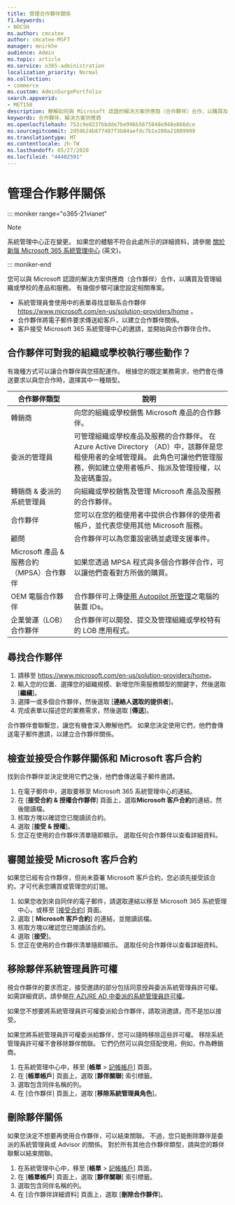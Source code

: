 ```yaml
---
title: 管理合作夥伴關係
f1.keywords:
- NOCSH
ms.author: cmcatee
author: cmcatee-MSFT
manager: mnirkhe
audience: Admin
ms.topic: article
ms.service: o365-administration
localization_priority: Normal
ms.collection:
- commerce
ms.custom: AdminSurgePortfolio
search.appverid:
- MET150
description: 瞭解如何與 Microsoft 認證的解決方案供應商（合作夥伴）合作，以購買及管理組織或學校的產品和服務。
keywords: 合作夥伴、解決方案供應商
ms.openlocfilehash: 752c9e0237bbdde7be996b5675848e948e866dce
ms.sourcegitcommit: 2d59b24b877487f3b84aefdc7b1e200a21009999
ms.translationtype: MT
ms.contentlocale: zh-TW
ms.lasthandoff: 05/27/2020
ms.locfileid: "44402591"
---
```

# <a name="manage-partner-relationships"></a>管理合作夥伴關係

::: moniker range="o365-21vianet"

> [!NOTE]
> 系統管理中心正在變更。 如果您的體驗不符合此處所示的詳細資料，請參閱 [關於新版 Microsoft 365 系統管理中心](https://docs.microsoft.com/microsoft-365/admin/microsoft-365-admin-center-preview?view=o365-21vianet) (英文)。

::: moniker-end

您可以與 Microsoft 認證的解決方案供應商（合作夥伴）合作，以購買及管理組織或學校的產品和服務。 有幾個步驟可讓您設定相關專案。

- 系統管理員會使用中的表單尋找並聯系合作夥伴 <a href="https://www.microsoft.com/en-us/solution-providers/home" target="_blank">https://www.microsoft.com/en-us/solution-providers/home</a> 。
- 合作夥伴將電子郵件要求傳送給客戶，以建立合作夥伴關係。
- 客戶接受 Microsoft 365 系統管理中心的邀請，並開始與合作夥伴合作。

## <a name="what-can-a-partner-do-for-my-organization-or-school"></a>合作夥伴可對我的組織或學校執行哪些動作？

有幾種方式可以讓合作夥伴與您搭配運作。 根據您的既定業務需求，他們會在傳送要求以與您合作時，選擇其中一種類型。

| 合作夥伴類型 | 說明 |
| ------ | ------------------- |
| 轉銷商 | 向您的組織或學校銷售 Microsoft 產品的合作夥伴。 |
| 委派的管理員 | 可管理組織或學校產品及服務的合作夥伴。 在 Azure Active Directory （AD）中，該夥伴是您租使用者的全域管理員。 此角色可讓他們管理服務，例如建立使用者帳戶、指派及管理授權，以及密碼重設。 |
| 轉銷商 & 委派的系統管理員 | 向組織或學校銷售及管理 Microsoft 產品及服務的合作夥伴。 |
| 合作夥伴 | 您可以在您的租使用者中提供合作夥伴的使用者帳戶，並代表您使用其他 Microsoft 服務。 |
| 顧問 | 合作夥伴可以為您重設密碼並處理支援事件。 |
| Microsoft 產品 & 服務合約（MPSA）合作夥伴 | 如果您透過 MPSA 程式與多個合作夥伴合作，可以讓他們查看對方所做的購買。 |
| OEM 電腦合作夥伴 | 合作夥伴可上傳[使用 Autopilot 所管理](https://docs.microsoft.com/microsoft-store/add-profile-to-devices)之電腦的裝置 IDs。 |
| 企業營運（LOB）合作夥伴 | 合作夥伴可以開發、提交及管理組織或學校特有的 LOB 應用程式。 |

## <a name="find-a-partner"></a>尋找合作夥伴

1. 請移至 <a href="https://www.microsoft.com/en-us/solution-providers/home" target="_blank">https://www.microsoft.com/en-us/solution-providers/home</a>。
2. 輸入您的位置、選擇您的組織規模、新增您所需服務類型的關鍵字，然後選取 [**繼續**]。
3. 選擇一或多個合作夥伴，然後選取 [**連絡人選取的提供者**]。
4. 完成表單以描述您的業務需求，然後選取 [**傳送**]。

合作夥伴會聯繫您，讓您有機會深入瞭解他們。 如果您決定使用它們，他們會傳送電子郵件邀請，以建立合作夥伴關係。

## <a name="review-and-accept-a-partner-relationship-and-microsoft-customer-agreement"></a>檢查並接受合作夥伴關係和 Microsoft 客戶合約

找到合作夥伴並決定使用它們之後，他們會傳送電子郵件邀請。

1. 在電子郵件中，選取要移至 Microsoft 365 系統管理中心的連結。
2. 在 [**接受合約 & 授權合作夥伴**] 頁面上，選取**Microsoft 客戶合約**的連結，然後閱讀檔。
3. 核取方塊以確認您已閱讀該合約。
4. 選取 [**接受 & 授權**]。
5. 您正在使用的合作夥伴清單隨即顯示。 選取任何合作夥伴以查看詳細資料。

## <a name="review-and-accept-a-microsoft-customer-agreement"></a>審閱並接受 Microsoft 客戶合約

如果您已經有合作夥伴，但尚未簽署 Microsoft 客戶合約，您必須先接受該合約，才可代表您購買或管理您的訂閱。

1. 如果您收到來自同伴的電子郵件，請選取連結以移至 Microsoft 365 系統管理中心，或移至 [<a href="https://go.microsoft.com/fwlink/?linkid=2116573" target="_blank">接受合約</a>] 頁面。
2. 選取 [ **Microsoft 客戶合約**] 的連結，並閱讀該檔。
3. 核取方塊以確認您已閱讀該合約。
4. 選取 [**接受**]。
5. 您正在使用的合作夥伴清單隨即顯示。 選取任何合作夥伴以查看詳細資料。

## <a name="remove-partner-admin-privileges"></a>移除夥伴系統管理員許可權

視合作夥伴的要求而定，接受邀請的部分包括同意授與委派系統管理員許可權。 如需詳細資訊，請參閱[在 AZURE AD 中委派的系統管理員許可權](https://docs.microsoft.com/partner-center/customers_revoke_admin_privileges#delegated-admin-privileges-in-azure-ad)。

如果您不想要將系統管理員許可權委派給合作夥伴，請取消邀請，而不是加以接受。

如果您將系統管理員許可權委派給夥伴，您可以隨時移除這些許可權。 移除系統管理員許可權不會移除夥伴關聯。 它們仍然可以與您搭配使用，例如，作為轉銷商。

1. 在系統管理中心中，移至 [**帳單**  >  <a href="https://go.microsoft.com/fwlink/p/?linkid=2103629" target="_blank">記帳帳戶</a>] 頁面。
2. 在 [**帳單帳戶**] 頁面上，選取 [**夥伴關聯**] 索引標籤。
3. 選取包含同伴名稱的列。
4. 在 [合作夥伴] 頁面上，選取 [**移除系統管理員角色**]。

## <a name="delete-a-partner-relationship"></a>刪除夥伴關係

如果您決定不想要再使用合作夥伴，可以結束關聯。 不過，您只能刪除夥伴是委派的系統管理員或 Advisor 的關係。 對於所有其他合作夥伴類型，請與您的夥伴聯繫以結束關聯。

1. 在系統管理中心中，移至 [**帳單**  >  <a href="https://go.microsoft.com/fwlink/p/?linkid=2103629" target="_blank">記帳帳戶</a>] 頁面。
2. 在 [**帳單帳戶**] 頁面上，選取 [**夥伴關聯**] 索引標籤。
3. 選取包含同伴名稱的列。
4. 在 [合作夥伴詳細資料] 頁面上，選取 [**刪除合作夥伴**]。
